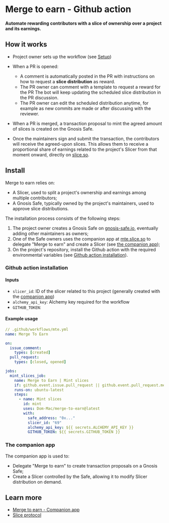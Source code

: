 # Merge to earn - Github action

**Automate rewarding contributors with a slice of ownership over a project and its earnings.**

## How it works

- Project owner sets up the workflow (see [Setup](#setup))
- When a PR is opened:

  - A comment is automatically posted in the PR with instructions on how to request a **slice distribution** as reward.
  - The PR owner can comment with a template to request a reward for the PR The bot will keep updating the scheduled slice distribution in the PR discussion.
  - The PR owner can edit the scheduled distribution anytime, for example as new commits are made or after discussing with the reviewer.

- When a PR is merged, a transaction proposal to mint the agreed amount of slices is created on the Gnosis Safe.
- Once the maintainers sign and submit the transaction, the contributors will receive the agreed-upon slices. This allows them to receive a proportional share of earnings related to the project's Slicer from that moment onward, directly on [slice.so](slice.so).

## Install

Merge to earn relies on:

- A Slicer, used to split a project's ownership and earnings among multiple contributors;
- A Gnosis Safe, typically owned by the project's maintainers, used to approve slice distributions.

The installation process consists of the following steps:

1. The project owner creates a Gnosis Safe on [gnosis-safe.io](gnosis-safe.io/app), eventually adding other maintainers as owners;
2. One of the Safe owners uses the companion app at [mte.slice.so](mte.slice.so) to delegate "Merge to earn" and create a Slicer (see [the companion app](#the-companion-app));
3. On the project's repository, install the Github action with the required environmental variables (see [Github action installation](#github-action-installation)).

### Github action installation

<!-- TODO: Update this section when finalized -->

#### Inputs

- `slicer_id`: ID of the slicer related to this project (generally created with the [companion app](mte.slice.so))
- `alchemy_api_key`: Alchemy key required for the workflow
- `GITHUB_TOKEN`:

#### Example usage

```yml
// .github/workflows/mte.yml
name: Merge To Earn

on:
  issue_comment:
    types: [created]
  pull_request:
    types: [closed, opened]

jobs:
  mint_slices_job:
    name: Merge to Earn | Mint slices
    if: github.event.issue.pull_request || github.event.pull_request.merged == true || github.event.action == 'opened'
    runs-on: ubuntu-latest
    steps:
      - name: Mint slices
        id: mint
        uses: Dom-Mac/merge-to-earn@latest
        with:
          safe_address: "0x..."
          slicer_id: "69"
          alchemy_api_key: ${{ secrets.ALCHEMY_API_KEY }}
          GITHUB_TOKEN: ${{ secrets.GITHUB_TOKEN }}
```

### The companion app

The companion app is used to:

- Delegate "Merge to earn" to create transaction proposals on a Gnosis Safe;
- Create a Slicer controlled by the Safe, allowing it to modify Slicer distribution on demand.

## Learn more

- [Merge to earn - Companion app](mte.slice.so)
- [Slice protocol](slice.so)
